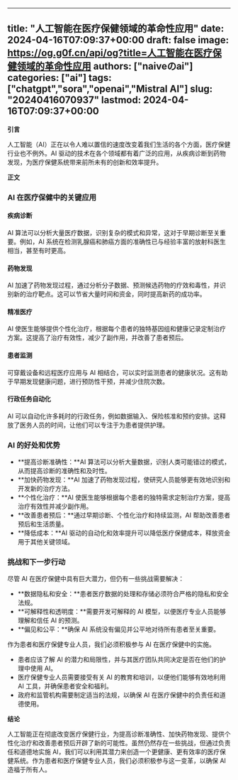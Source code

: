 
---
title: "人工智能在医疗保健领域的革命性应用"
date: 2024-04-16T07:09:37+00:00
draft: false
image: https://og.g0f.cn/api/og?title=人工智能在医疗保健领域的革命性应用
authors: ["naiveのai"]
categories: ["ai"]
tags: ["chatgpt","sora","openai","Mistral AI"]
slug: "20240416070937"
lastmod: 2024-04-16T07:09:37+00:00
---
**引言**

人工智能（AI）正在以令人难以置信的速度改变着我们生活的各个方面，医疗保健行业也不例外。AI 驱动的技术在各个领域都有着广泛的应用，从疾病诊断到药物发现，为医疗保健系统带来前所未有的创新和效率提升。

**正文**

### AI 在医疗保健中的关键应用

#### 疾病诊断

AI 算法可以分析大量医疗数据，识别复杂的模式和异常，这对于早期诊断至关重要。例如，AI 系统在检测乳腺癌和肺癌方面的准确性已与经验丰富的放射科医生相当，甚至有时更高。

#### 药物发现

AI 加速了药物发现过程，通过分析分子数据、预测候选药物的疗效和毒性，并识别新的治疗靶点。这可以节省大量时间和资金，同时提高新药的成功率。

#### 精准医疗

AI 使医生能够提供个性化治疗，根据每个患者的独特基因组和健康记录定制治疗方案。这提高了治疗有效性，减少了副作用，并改善了患者预后。

#### 患者监测

可穿戴设备和远程医疗应用与 AI 相结合，可以实时监测患者的健康状况。这有助于早期发现健康问题，进行预防性干预，并减少住院次数。

#### 行政任务自动化

AI 可以自动化许多耗时的行政任务，例如数据输入、保险核准和预约安排。这释放了医务人员的时间，让他们可以专注于为患者提供护理。

### AI 的好处和优势

* **提高诊断准确性：**AI 算法可以分析大量数据，识别人类可能错过的模式，从而提高诊断的准确性和及时性。
* **加快药物发现：**AI 加速了药物发现过程，使研究人员能够更有效地识别和开发新的治疗方法。
* **个性化治疗：**AI 使医生能够根据每个患者的独特需求定制治疗方案，提高治疗有效性并减少副作用。
* **改善患者预后：**通过早期诊断、个性化治疗和持续监测，AI 帮助改善患者预后和生活质量。
* **降低成本：**AI 驱动的自动化和效率提升可以降低医疗保健成本，释放资金用于其他关键领域。

### 挑战和下一步行动

尽管 AI 在医疗保健中具有巨大潜力，但仍有一些挑战需要解决：

* **数据隐私和安全：**患者医疗数据的处理和存储必须符合严格的隐私和安全法规。
* **可解释性和透明度：**需要开发可解释的 AI 模型，以便医疗专业人员能够理解和信任 AI 的预测。
* **偏见和公平：**确保 AI 系统没有偏见并公平地对待所有患者至关重要。

作为患者和医疗保健专业人员，我们必须积极参与 AI 在医疗保健中的实施。

* 患者应该了解 AI 的潜力和局限性，并与其医疗团队共同决定是否在他们的护理中使用 AI。
* 医疗保健专业人员需要接受有关 AI 的教育和培训，以便他们能够有效地利用 AI 工具，并确保患者安全和福利。
* 政府和监管机构需要制定适当的法规，以确保 AI 在医疗保健中的负责任和道德使用。

**结论**

人工智能正在彻底改变医疗保健行业，为提高诊断准确性、加快药物发现、提供个性化治疗和改善患者预后开辟了新的可能性。虽然仍然存在一些挑战，但通过负责任和道德地实施 AI，我们可以利用其潜力来创造一个更健康、更有效率的医疗保健系统。作为患者和医疗保健专业人员，我们必须积极参与这一变革，以确保 AI 造福于所有人。